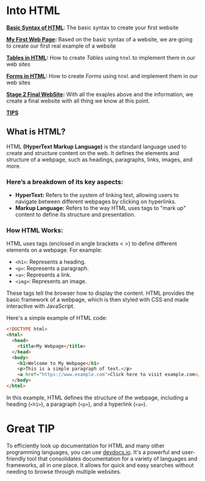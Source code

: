 # Into HTML

**[Basic Syntax of HTML](/Stage-2/Basic-Syntax-in-HTML.md)**: The basic syntax to create your first website

**[My First Web Page](/Stage-2/My-First-Page.md):** Based on the basic syntax of a website, we are going to create our first real example of a website

**[Tables in HTML](/Stage-2/Tables-in-HTML.md):** How to create *Tables* using `html` to implement them in our web sites 

**[Forms in HTML](/Stage-2/Forms-in-HTML.md):** How to create *Forms* using `html` and implement them in our web sites

**[Stage 2 Final WebSite](/Stage-2/Final-Website.md):** With all the exaples above and the information, we create a final website with all thing we know at this point.

**[TIPS](/Stage-2/Tips.md)** 

## What is HTML?

HTML **(HyperText Markup Language)** is the standard language used to create and structure content on the web. 
It defines the elements and structure of a webpage, such as headings, paragraphs, links, images, and more.

### Here’s a breakdown of its key aspects:

- **HyperText:** Refers to the system of linking text, allowing users to navigate between different webpages by clicking on hyperlinks.
- **Markup Language:** Refers to the way HTML uses tags to "mark up" content to define its structure and presentation.
  
### How HTML Works:

HTML uses tags (enclosed in angle brackets < >) to define different elements on a webpage. For example:

- `<h1>`: Represents a heading.
- `<p>`: Represents a paragraph.
- `<a>`: Represents a link.
- `<img>`: Represents an image.

These tags tell the browser how to display the content. HTML provides the basic framework of a webpage, which is then styled with CSS and made interactive with JavaScript.

Here's a simple example of HTML code:

```html
<!DOCTYPE html>
<html>
  <head>
    <title>My Webpage</title>
  </head>
  <body>
    <h1>Welcome to My Webpage</h1>
    <p>This is a simple paragraph of text.</p>
    <a href="https://www.example.com">Click here to visit example.com</a>
  </body>
</html>
```

In this example, HTML defines the structure of the webpage, including a heading (`<h1>`), a paragraph (`<p>`), and a hyperlink (`<a>`).

# Great TIP

To efficiently look up documentation for HTML and many other programming languages, you can use [devdocs.io](https://devdocs.io/). It's a powerful and user-friendly tool that consolidates documentation for a variety of languages and frameworks, all in one place. It allows for quick and easy searches without needing to browse through multiple websites.

